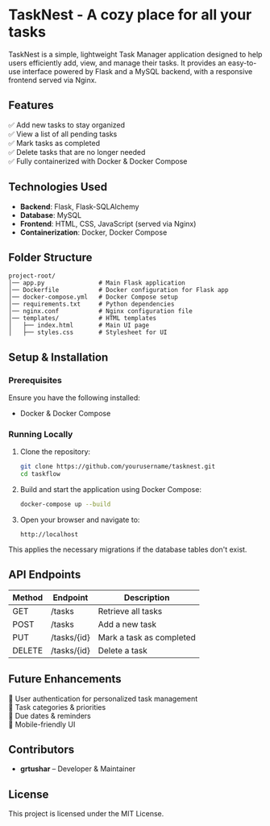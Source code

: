 # TaskNest - A cozy place for all your tasks

TaskNest is a simple, lightweight Task Manager application designed to help users efficiently add, view, and manage their tasks. It provides an easy-to-use interface powered by Flask and a MySQL backend, with a responsive frontend served via Nginx.

## Features

✅ Add new tasks to stay organized\
✅ View a list of all pending tasks\
✅ Mark tasks as completed\
✅ Delete tasks that are no longer needed\
✅ Fully containerized with Docker & Docker Compose

## Technologies Used

- **Backend**: Flask, Flask-SQLAlchemy
- **Database**: MySQL
- **Frontend**: HTML, CSS, JavaScript (served via Nginx)
- **Containerization**: Docker, Docker Compose

## Folder Structure

```
project-root/
│── app.py               # Main Flask application
│── Dockerfile           # Docker configuration for Flask app
│── docker-compose.yml   # Docker Compose setup
│── requirements.txt     # Python dependencies
│── nginx.conf           # Nginx configuration file
│── templates/           # HTML templates
│   ├── index.html       # Main UI page
│   ├── styles.css       # Stylesheet for UI

```

## Setup & Installation

### Prerequisites

Ensure you have the following installed:

- Docker & Docker Compose

### Running Locally

1. Clone the repository:
   ```sh
   git clone https://github.com/yourusername/tasknest.git
   cd taskflow
   ```
2. Build and start the application using Docker Compose:
   ```sh
   docker-compose up --build
   ```
3. Open your browser and navigate to:
   ```
   http://localhost
   ```

This applies the necessary migrations if the database tables don't exist.

## API Endpoints

| Method | Endpoint    | Description              |
|--------|-------------|--------------------------|
| GET    | /tasks      | Retrieve all tasks       |
| POST   | /tasks      | Add a new task           |
| PUT    | /tasks/{id} | Mark a task as completed |
| DELETE | /tasks/{id} | Delete a task            |

## Future Enhancements

🚀 User authentication for personalized task management\
🚀 Task categories & priorities\
🚀 Due dates & reminders\
🚀 Mobile-friendly UI

## Contributors

- **grtushar** – Developer & Maintainer

## License

This project is licensed under the MIT License.

